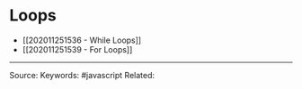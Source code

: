 # Loops 
- [[202011251536 - While Loops]]
- [[202011251539 - For Loops]]
---
Source:
Keywords: #javascript 
Related: